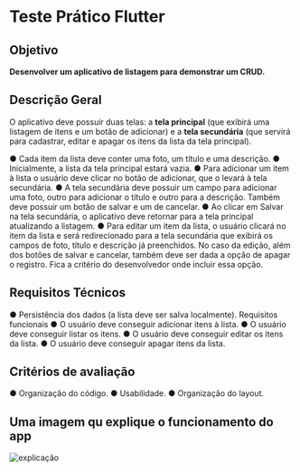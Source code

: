 # Teste Prático Flutter

## Objetivo
**Desenvolver um aplicativo de listagem para demonstrar um CRUD.**

## Descrição Geral
O aplicativo deve possuir duas telas: a **tela principal** (que exibirá uma listagem de itens e um
botão de adicionar) e a **tela secundária** (que servirá para cadastrar, editar e apagar os itens
da lista da tela principal).

● Cada item da lista deve conter uma foto, um título e uma descrição.
● Inicialmente, a lista da tela principal estará vazia.
● Para adicionar um item à lista o usuário deve clicar no botão de adicionar, que o
levará à tela secundária.
● A tela secundária deve possuir um campo para adicionar uma foto, outro para
adicionar o título e outro para a descrição. Também deve possuir um botão de salvar
e um de cancelar.
● Ao clicar em Salvar na tela secundária, o aplicativo deve retornar para a tela
principal atualizando a listagem.
● Para editar um item da lista, o usuário clicará no item da lista e será redirecionado
para a tela secundária que exibirá os campos de foto, título e descrição já
preenchidos. No caso da edição, além dos botões de salvar e cancelar, também
deve ser dada a opção de apagar o registro. Fica a critério do desenvolvedor onde
incluir essa opção.

## Requisitos Técnicos

● Persistência dos dados (a lista deve ser salva localmente).
Requisitos funcionais
● O usuário deve conseguir adicionar itens à lista.
● O usuário deve conseguir listar os itens.
● O usuário deve conseguir editar os itens da lista.
● O usuário deve conseguir apagar itens da lista.

## Critérios de avaliação
● Organização do código.
● Usabilidade.
● Organização do layout.

## Uma imagem qu explique o funcionamento do app

![explicação]([[Teste_Pratico_Flutter\foto\explicação.png](https://github.com/jGledsonSilva/Teste_Pratico_Flutter/blob/main/foto/explica%C3%A7%C3%A3o.png)](https://github.com/jGledsonSilva/Teste_Pratico_Flutter/blob/main/foto/explica%C3%A7%C3%A3o.png))
